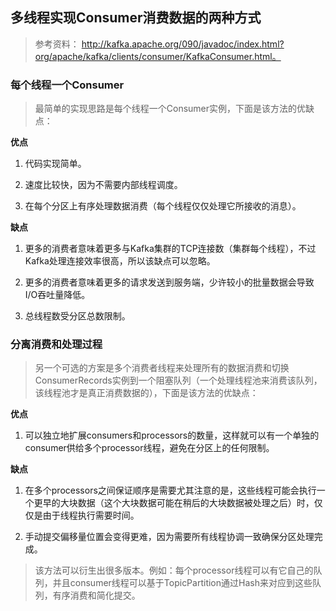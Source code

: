 
## 多线程实现Consumer消费数据的两种方式

> 参考资料： http://kafka.apache.org/090/javadoc/index.html?org/apache/kafka/clients/consumer/KafkaConsumer.html。

### 每个线程一个Consumer

> 最简单的实现思路是每个线程一个Consumer实例，下面是该方法的优缺点：

**优点**

1. 代码实现简单。

2. 速度比较快，因为不需要内部线程调度。

3. 在每个分区上有序处理数据消费（每个线程仅仅处理它所接收的消息）。

**缺点**

1. 更多的消费者意味着更多与Kafka集群的TCP连接数（集群每个线程），不过Kafka处理连接效率很高，所以该缺点可以忽略。

2. 更多的消费者意味着更多的请求发送到服务端，少许较小的批量数据会导致I/O吞吐量降低。

3. 总线程数受分区总数限制。

### 分离消费和处理过程

> 另一个可选的方案是多个消费者线程来处理所有的数据消费和切换ConsumerRecords实例到一个阻塞队列（一个处理线程池来消费该队列，该线程池才是真正消费数据的），下面是该方法的优缺点：

**优点**

1. 可以独立地扩展consumers和processors的数量，这样就可以有一个单独的consumer供给多个processor线程，避免在分区上的任何限制。

**缺点**

1. 在多个processors之间保证顺序是需要尤其注意的是，这些线程可能会执行一个更早的大块数据（这个大块数据可能在稍后的大块数据被处理之后）时，仅仅是由于线程执行需要时间。

2. 手动提交偏移量位置会变得更难，因为需要所有线程协调一致确保分区处理完成。

> 该方法可以衍生出很多版本。例如：每个processor线程可以有它自己的队列，并且consumer线程可以基于TopicPartition通过Hash来对应到这些队列，有序消费和简化提交。
